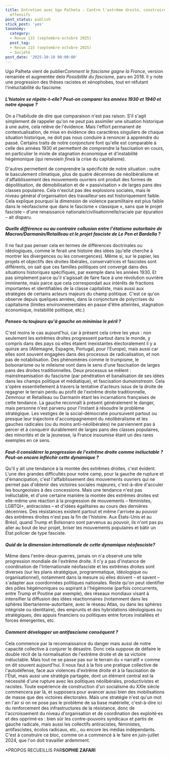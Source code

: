 ```yaml
---
title: Entretien avec Ugo Palheta - Contre l'extrême droite, construire des outils
  offensifs
post_status: publish
stick_post: 'yes'
taxonomy:
  category:
  - Revue 115 (septembre-octobre 2025)
  post_tag:
  - Revue 115 (septembre-octobre 2025)
  - Société
post_date: '2025-10-10 08:00:00'
---
```


Ugo Palheta vient de publier*Comment le fascisme gagne la France*, version remaniée et augmentée de*la Possibilité du fascisme*, paru en 2018. Il y note une progression des thèses racistes et xénophobes, tout en réfutant l'inéluctabilité du fascisme.

#### *L'histoire se répète-t-elle? Peut-on comparer les années 1930 et 1940 et notre époque ?*

On a l'habitude de dire que comparaison n'est pas raison. S'il s'agit simplement de rappeler qu'on ne peut pas assimiler une situation historique à une autre, cela relève de l'évidence. Mais l'effort permanent de contextualisation, de mise en évidence des caractères singuliers de chaque situation historique, ne doit pas nous conduire à renoncer à apprendre du passé. Certains traits de notre conjoncture font qu'elle est comparable à celle des années 1930 et permettent de comprendre la fascisation en cours, en particulier le mixte de stagnation économique et d'instabilité hégémonique (qui renvoie*in fine*à la crise du capitalisme).

D'autres permettent de comprendre la spécificité de notre situation : outre le basculement climatique, plus de quatre décennies de néolibéralisme et d'affaiblissement des mouvements ouvriers ont produit des formes de dépolitisation, de démobilisation et de « passivisation » de larges pans des classes populaires. Cela n'exclut pas des explosions sociales, mais le niveau général d'organisation des travailleur·ses est historiquement faible. Cela explique pourquoi la dimension de violence paramilitaire est plus faible dans le néofascisme que dans le fascisme « classique », sans que le projet fasciste – d'une renaissance nationale/civilisationnelle/raciale par épuration – ait disparu.

#### *Quelle différence ou au contraire collusion entre l'étatisme autoritaire de Macron/Darmanin/Retailleau et le projet fasciste de Le Pen et Bardella ?*

Il ne faut pas penser cela en termes de différences doctrinales ou idéologiques, comme le ferait une histoire des idées (qu'elle cherche à montrer les divergences ou les convergences). Même si, sur le papier, les projets et objectifs des droites libérales, conservatrices et fascistes sont différents, on sait que ces familles politiques ont convergé dans des situations historiques spécifiques, par exemple dans les années 1930. Et pas simplement parce qu'il s'agissait de faire face à une révolution ouvrière imminente, mais parce que cela correspondait
aux intérêts de fractions importantes et identifiables de la classe capitaliste, mais aussi aux stratégies de certains acteurs majeurs du champ politique. C'est ce qu'on observe depuis quelques années, dans la conjoncture de polycrises du capitalisme (limites environnementales en passe d'être atteintes, stagnation économique, instabilité politique, etc.)

#### *Penses-tu toujours qu'à gauche on minimise le péril ?*

C'est moins le cas aujourd'hui, car à présent cela crève les yeux : non seulement les extrêmes droites progressent partout dans le monde, y compris dans des pays où elles étaient inexistantes électoralement il y a quinze ans (Allemagne, Espagne, Portugal, pour l'Europe), mais aussi car elles sont souvent engagées dans des processus de radicalisation, et non pas de notabilisation. Des phénomènes comme le trumpisme, le bolsonarisme ou le mileisme vont dans le sens d'une fascisation de larges pans des droites traditionnelles. Deux processus se mêlent : mainstreamisation du fascisme (par pénétration et banalisation de ses idées dans les champs politique et médiatique), et fascisation du*mainstream*. Cela s'opère essentiellement à travers la tentative d'acteurs issus de la droite de regagner le terrain perdu au profit de l'extrême droite traditionnelle, Zemmour et Retailleau ou Darmanin étant les incarnations françaises de cette tendance. La gauche reconnaît à présent généralement le danger, mais personne n'est parvenu pour l'instant à résoudre le problème stratégique. Les vestiges de la social-démocratie poursuivent partout ou presque leur trajectoire d'accompagnement du néolibéralisme et les gauches radicales (ou du moins anti-néolibérales) ne parviennent pas à percer et à conquérir durablement de larges pans des classes populaires, des minorités et de la jeunesse, la France insoumise étant un des rares exemples en ce sens.

#### *Faut-il considérer la progression de l'extrême droite comme inéluctable ? Peut-on encore infléchir cette dynamique ?*

Qu'il y ait une tendance à la montée des extrêmes droites, c'est évident. L'une des grandes difficultés pour notre camp, pour la gauche de rupture et d'émancipation, c'est l'affaiblissement des mouvements ouvriers qui ne permet pas d'obtenir des victoires sociales majeures, c'est-à-dire d'acculer les bourgeoisies à des concessions. Mais une tendance n'est pas inéluctable, et d'une certaine manière la montée des extrêmes droites est elle-même une réaction à la progression de mouvements – féministes, LGBTQI+, antiracistes – et d'idées égalitaires au cours des dernières décennies. Des résistances existent partout et même l'arrivée au pouvoir des extrêmes droites n'est pas la fin de l'histoire. Aux États-Unis et au Brésil, quand Trump et Bolsonaro sont parvenus au pouvoir, ils n'ont pas pu aller au bout de leur projet, briser les mouvements populaires et bâtir un État policier de type fasciste.

#### *Quid de la dimension internationale de cette dynamique néofasciste?*

Même dans l'entre-deux-guerres, jamais on n'a observé une telle progression mondiale de l'extrême droite. Il n'y a pas d'instance de coordination de l'Internationale néofasciste et les extrêmes droites sont diverses (sur les plans stratégique, programmatique, idéologique ou organisationnel), notamment dans la mesure où elles doivent – et savent – s'adapter aux coordonnées politiques nationales. Reste qu'on peut identifier des pôles hégémoniques ou aspirant à l'hégémonie (parfois concurrents, entre Trump et Poutine par exemple), des réseaux mondiaux visant à intensifier la diffusion des idées réactionnaires (notamment dans les sphères libertarienne-autoritaire, avec le réseau Atlas, ou dans les sphères intégriste ou identitaire), des emprunts et des hybridations idéologiques ou stratégiques, des appuis financiers ou politiques entre forces installées et forces émergentes, etc.

#### *Comment développer un antifascisme conséquent ?*

Cela commence par la reconnaissance du danger mais aussi de notre capacité collective à conjurer le désastre. Donc cela suppose de défaire le double récit de la normalisation de l'extrême droite et de sa victoire inéluctable. Mais tout ne se passe pas sur le terrain du « narratif » comme on dit souvent aujourd'hui. Il nous faut à la fois une pratique collective de l'autodéfense, face aux violences d'extrême droite et à la fascisation de l'État, mais aussi une stratégie partagée, dont un élément central est la nécessité d'une rupture avec les politiques néolibérales, productivistes et racistes. Toute expérience de construction d'un socialisme du XXIe siècle commencera par là, et supposera pour avancer aussi bien des mobilisations de masse que des victoires électorales. Mais une stratégie n'est qu'un mot en l'air si on ne pose pas le problème de sa base matérielle, c'est-à-dire ici du renforcement des infrastructures de la résistance, donc de l'accroissement du niveau d'organisation et de coordination des exploité·es et des opprimé·es : bien sûr les contre-pouvoirs syndicaux et partis de gauche radicale, mais aussi les collectifs antiracistes, féministes, antifascistes, écolos radicaux, etc., ou encore les médias indépendants. C'est à construire ce bloc, comme on a commencé à le faire en juin-juillet 2024, que l'on doit travailler ardemment.

*PROPOS RECUEILLIS PAR**SOPHIE ZAFARI**